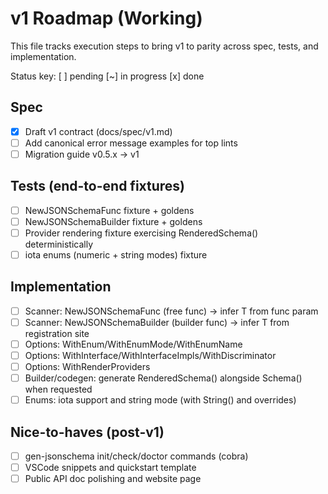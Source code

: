 # v1 Roadmap (Working)

This file tracks execution steps to bring v1 to parity across spec, tests, and implementation.

Status key: [ ] pending  [~] in progress  [x] done

## Spec
- [x] Draft v1 contract (docs/spec/v1.md)
- [ ] Add canonical error message examples for top lints
- [ ] Migration guide v0.5.x → v1

## Tests (end-to-end fixtures)
- [ ] NewJSONSchemaFunc fixture + goldens
- [ ] NewJSONSchemaBuilder fixture + goldens
- [ ] Provider rendering fixture exercising RenderedSchema() deterministically
- [ ] iota enums (numeric + string modes) fixture

## Implementation
- [ ] Scanner: NewJSONSchemaFunc (free func) → infer T from func param
- [ ] Scanner: NewJSONSchemaBuilder (builder func) → infer T from registration site
- [ ] Options: WithEnum/WithEnumMode/WithEnumName
- [ ] Options: WithInterface/WithInterfaceImpls/WithDiscriminator
- [ ] Options: WithRenderProviders
- [ ] Builder/codegen: generate RenderedSchema() alongside Schema() when requested
- [ ] Enums: iota support and string mode (with String() and overrides)

## Nice-to-haves (post-v1)
- [ ] gen-jsonschema init/check/doctor commands (cobra)
- [ ] VSCode snippets and quickstart template
- [ ] Public API doc polishing and website page
